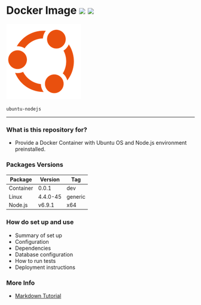 # Docker Image [![](https://images.microbadger.com/badges/version/tbaltrushaitis/ubuntu-nodejs.svg)](https://microbadger.com/images/tbaltrushaitis/ubuntu-nodejs) [![](https://images.microbadger.com/badges/image/tbaltrushaitis/ubuntu-nodejs.svg)](https://microbadger.com/images/tbaltrushaitis/ubuntu-nodejs)

![Ubuntu Logo](https://raw.githubusercontent.com/docker-library/docs/01c12653951b2fe592c1f93a13b4e289ada0e3a1/ubuntu/logo.png)

`ubuntu-nodejs`

--------

### What is this repository for? ###

* Provide a Docker Container with Ubuntu OS and Node.js environment preinstalled.

### Packages Versions ###

Package | Version  | Tag
--------|----------|----
Container |  0.0.1 | dev
Linux   | 4.4.0-45 | generic
Node.js |  v6.9.1 | x64

### How do set up and use ###

* Summary of set up
* Configuration
* Dependencies
* Database configuration
* How to run tests
* Deployment instructions

### More Info ###

* [Markdown Tutorial](https://bitbucket.org/tutorials/markdowndemo)

